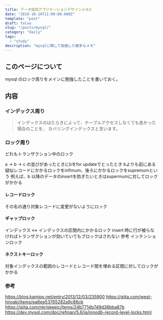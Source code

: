 ```yaml
---
title: データ指向アプリケーションデザインメモ3
date: "2019-10-14T11:00:00.000Z"
template: "post"
draft: false
slug: "/posts/mysql/"
category: "daily"
tags:
  - "study"
description: "mysqlに関して勉強した雑多なメモ"
---
```


## このページについて

mysql のロック周りをメインに勉強したことを書いておく。

## 内容

### インデックス周り

> インデックスのはたらきによって、テーブルアクセスしなくても良かった場合のことを、 カバリングインデックスと言います。

### ロック周り

どれもトランザクション中のロック

a -> b -> c の並びがあったときにbをfor updateでとったとき
bよりも前にある疑似レコードにかかるロックをinfimum、後ろにかかるロックをsupremumという
例えば、b 以降のデータのinsertを防ぎたいときはsupermumに対してロックがかかる

#### レコードロック

その名の通り対象レコードに変更がないようにロック

#### ギャップロック

インデックス <-> インデックスの区間内にかかるロック
insert 時に行が被らなければトランザクションが効いていてもブロックはされない
参考 インテンションロック


#### ネクストキーロック

対象インデックスの範囲のレコードとレコード間を埋める区間に対してロックがかかる


### 参考

https://blog.kamipo.net/entry/2013/12/03/235900
https://qiita.com/west-hiroaki/items/ea6ee53765282a9c86cb
https://qiita.com/nkriskeeic/items/24b7714b749d38bba87b
https://dev.mysql.com/doc/refman/5.6/ja/innodb-record-level-locks.html
